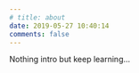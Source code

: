 ```yaml
---
# title: about
date: 2019-05-27 10:40:14
comments: false
---
```

Nothing intro but keep learning...
